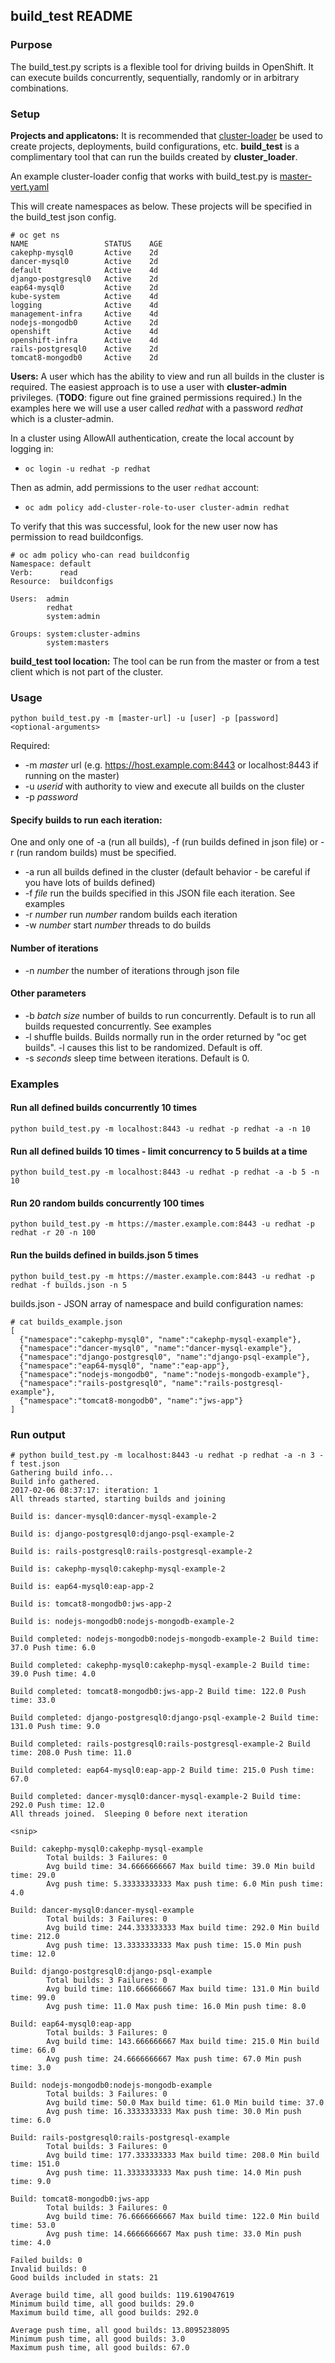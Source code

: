 ## build_test README

### Purpose 
The build_test.py scripts is a flexible tool for driving builds in OpenShift.  It can execute builds concurrently, sequentially, randomly or in arbitrary combinations.


### Setup

**Projects and applicatons:**  It is recommended that [cluster-loader](https://github.com/openshift/svt/blob/master/openshift_scalability/README.md) be used to create projects, deployments, build configurations, etc.   **build_test** is a complimentary tool that can run the builds created by **cluster_loader**.

An example cluster-loader config that works with build_test.py is [master-vert.yaml](https://github.com/openshift/svt/blob/master/openshift_scalability/config/master-vert-pv.yaml)

This will create namespaces as below.  These projects will be specified in the build_test json config.

```
# oc get ns
NAME                 STATUS    AGE
cakephp-mysql0       Active    2d
dancer-mysql0        Active    2d
default              Active    4d
django-postgresql0   Active    2d
eap64-mysql0         Active    2d
kube-system          Active    4d
logging              Active    4d
management-infra     Active    4d
nodejs-mongodb0      Active    2d
openshift            Active    4d
openshift-infra      Active    4d
rails-postgresql0    Active    2d
tomcat8-mongodb0     Active    2d
```

**Users:**  A user which has the ability to view and run all builds in the cluster is required.  The easiest approach is to use a user with **cluster-admin** privileges.  (**TODO**:  figure out fine grained permissions required.)   In the examples here we will use a user called *redhat* with a password *redhat* which is a cluster-admin.

In a cluster using AllowAll authentication, create the local account by logging in:

- ```oc login -u redhat -p redhat```

Then as admin, add permissions to the user ```redhat``` account:
- ```oc adm policy add-cluster-role-to-user cluster-admin redhat```

To verify that this was successful, look for the new user now has permission to read buildconfigs.

```
# oc adm policy who-can read buildconfig
Namespace: default
Verb:      read
Resource:  buildconfigs

Users:  admin
        redhat
        system:admin

Groups: system:cluster-admins
        system:masters
```


**build_test tool location:**   The tool can be run from the master or from a test client which is not part of the cluster.

### Usage 

```python build_test.py -m [master-url] -u [user] -p [password] <optional-arguments>```

Required:

- -m *master* url (e.g.  https://host.example.com:8443 or localhost:8443 if running on the master)
- -u *userid* with authority to view and execute all builds on the cluster
- -p *password* 


#### Specify builds to run each iteration:

One and only one of -a (run all builds), -f (run builds defined in json file) or -r (run random builds) must be specified.

- -a run all builds defined in the cluster (default behavior - be careful if you have lots of builds defined)
- -f *file* run the builds specified in this JSON file each iteration.  See examples
- -r *number* run *number* random builds each iteration
- -w *number* start *number* threads to do builds

#### Number of iterations

- -n *number* the number of iterations through json file

#### Other parameters

- -b *batch size* number of builds to run concurrently.  Default is to run all builds requested concurrently.  See examples
- -l shuffle builds.  Builds normally run in the order returned by "oc get builds".  -l causes this list to be randomized.  Default is off.
- -s *seconds*  sleep time between iterations.  Default is 0.

### Examples

#### Run all defined builds concurrently 10 times

```python build_test.py -m localhost:8443 -u redhat -p redhat -a -n 10```

#### Run all defined builds 10 times - limit concurrency to 5 builds at a time

```python build_test.py -m localhost:8443 -u redhat -p redhat -a -b 5 -n 10```

#### Run 20 random builds concurrently 100 times

```python build_test.py -m https://master.example.com:8443 -u redhat -p redhat -r 20 -n 100```

#### Run the builds defined in builds.json 5 times

```python build_test.py -m https://master.example.com:8443 -u redhat -p redhat -f builds.json -n 5```

builds.json - JSON array of namespace and build configuration names:

```
# cat builds_example.json
[
  {"namespace":"cakephp-mysql0", "name":"cakephp-mysql-example"},
  {"namespace":"dancer-mysql0", "name":"dancer-mysql-example"},
  {"namespace":"django-postgresql0", "name":"django-psql-example"},
  {"namespace":"eap64-mysql0", "name":"eap-app"},
  {"namespace":"nodejs-mongodb0", "name":"nodejs-mongodb-example"},
  {"namespace":"rails-postgresql0", "name":"rails-postgresql-example"},
  {"namespace":"tomcat8-mongodb0", "name":"jws-app"}
]
```

### Run output

```
# python build_test.py -m localhost:8443 -u redhat -p redhat -a -n 3 -f test.json
Gathering build info...
Build info gathered.
2017-02-06 08:37:17: iteration: 1
All threads started, starting builds and joining

Build is: dancer-mysql0:dancer-mysql-example-2

Build is: django-postgresql0:django-psql-example-2

Build is: rails-postgresql0:rails-postgresql-example-2

Build is: cakephp-mysql0:cakephp-mysql-example-2

Build is: eap64-mysql0:eap-app-2

Build is: tomcat8-mongodb0:jws-app-2

Build is: nodejs-mongodb0:nodejs-mongodb-example-2

Build completed: nodejs-mongodb0:nodejs-mongodb-example-2 Build time: 37.0 Push time: 6.0

Build completed: cakephp-mysql0:cakephp-mysql-example-2 Build time: 39.0 Push time: 4.0

Build completed: tomcat8-mongodb0:jws-app-2 Build time: 122.0 Push time: 33.0

Build completed: django-postgresql0:django-psql-example-2 Build time: 131.0 Push time: 9.0

Build completed: rails-postgresql0:rails-postgresql-example-2 Build time: 208.0 Push time: 11.0

Build completed: eap64-mysql0:eap-app-2 Build time: 215.0 Push time: 67.0

Build completed: dancer-mysql0:dancer-mysql-example-2 Build time: 292.0 Push time: 12.0
All threads joined.  Sleeping 0 before next iteration

<snip>

Build: cakephp-mysql0:cakephp-mysql-example
        Total builds: 3 Failures: 0
        Avg build time: 34.6666666667 Max build time: 39.0 Min build time: 29.0
        Avg push time: 5.33333333333 Max push time: 6.0 Min push time: 4.0

Build: dancer-mysql0:dancer-mysql-example
        Total builds: 3 Failures: 0
        Avg build time: 244.333333333 Max build time: 292.0 Min build time: 212.0
        Avg push time: 13.3333333333 Max push time: 15.0 Min push time: 12.0

Build: django-postgresql0:django-psql-example
        Total builds: 3 Failures: 0
        Avg build time: 110.666666667 Max build time: 131.0 Min build time: 99.0
        Avg push time: 11.0 Max push time: 16.0 Min push time: 8.0

Build: eap64-mysql0:eap-app
        Total builds: 3 Failures: 0
        Avg build time: 143.666666667 Max build time: 215.0 Min build time: 66.0
        Avg push time: 24.6666666667 Max push time: 67.0 Min push time: 3.0

Build: nodejs-mongodb0:nodejs-mongodb-example
        Total builds: 3 Failures: 0
        Avg build time: 50.0 Max build time: 61.0 Min build time: 37.0
        Avg push time: 16.3333333333 Max push time: 30.0 Min push time: 6.0

Build: rails-postgresql0:rails-postgresql-example
        Total builds: 3 Failures: 0
        Avg build time: 177.333333333 Max build time: 208.0 Min build time: 151.0
        Avg push time: 11.3333333333 Max push time: 14.0 Min push time: 9.0

Build: tomcat8-mongodb0:jws-app
        Total builds: 3 Failures: 0
        Avg build time: 76.6666666667 Max build time: 122.0 Min build time: 53.0
        Avg push time: 14.6666666667 Max push time: 33.0 Min push time: 4.0

Failed builds: 0
Invalid builds: 0
Good builds included in stats: 21

Average build time, all good builds: 119.619047619
Minimum build time, all good builds: 29.0
Maximum build time, all good builds: 292.0

Average push time, all good builds: 13.8095238095
Minimum push time, all good builds: 3.0
Maximum push time, all good builds: 67.0
```
